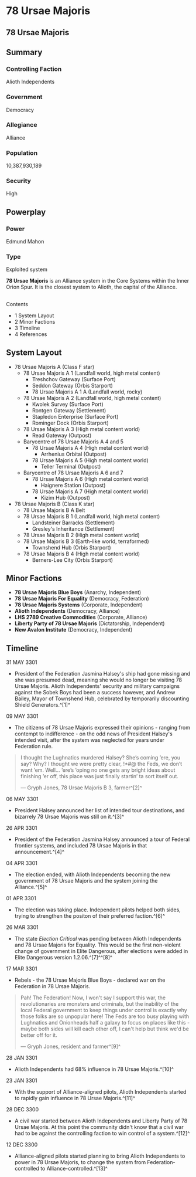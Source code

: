 # 78 Ursae Majoris
## 78 Ursae Majoris

		

## Summary

### Controlling Faction

Alioth Independents

### Government

Democracy

### Allegiance

Alliance

### Population

10,387,930,189

### Security

High

## Powerplay

### Power

Edmund Mahon

### Type

Exploited system

**78 Ursae Majoris** is an Alliance system in the Core Systems within the Inner Orion Spur. It is the closest system to Alioth, the capital of the Alliance.

## 

Contents

- 1 System Layout
- 2 Minor Factions
- 3 Timeline
- 4 References

## System Layout

- 78 Ursae Majoris A (Class F star)
    - 78 Ursae Majoris A 1 (Landfall world, high metal content)
        - Treshchov Gateway (Surface Port)
        - Seddon Gateway (Orbis Starport)
        - 78 Ursae Majoris A 1 A (Landfall world, rocky)
    - 78 Ursae Majoris A 2 (Landfall world, high metal content)
        - Kwolek Survey (Surface Port)
        - Rontgen Gateway (Settlement)
        - Stapledon Enterprise (Surface Port)
        - Rominger Dock (Orbis Starport)
    - 78 Ursae Majoris A 3 (High metal content world)
        - Read Gateway (Outpost)
    - Barycentre of 78 Ursae Majoris A 4 and 5
        - 78 Ursae Majoris A 4 (High metal content world)
            - Arrhenius Orbital (Outpost)
        - 78 Ursae Majoris A 5 (High metal content world)
            - Teller Terminal (Outpost)
    - Barycentre of 78 Ursae Majoris A 6 and 7
        - 78 Ursae Majoris A 6 (High metal content world)
            - Haignere Station (Outpost)
        - 78 Ursae Majoris A 7 (High metal content world)
            - Kizim Hub (Outpost)
- 78 Ursae Majoris B (Class K star)
    - 78 Ursae Majoris B A Belt
    - 78 Ursae Majoris B 1 (Landfall world, high metal content)
        - Landsteiner Barracks (Settlement)
        - Gresley's Inheritance (Settlement)
    - 78 Ursae Majoris B 2 (High metal content world)
    - 78 Ursae Majoris B 3 (Earth-like world, terraformed)
        - Townshend Hub (Orbis Starport)
    - 78 Ursae Majoris B 4 (High metal content world)
        - Berners-Lee City (Orbis Starport)

## Minor Factions

- **78 Ursae Majoris Blue Boys** (Anarchy, Independent)
- **78 Ursae Majoris For Equality** (Democracy, Federation)
- **78 Ursae Majoris Systems** (Corporate, Independent)
- **Alioth Independents** (Democracy, Alliance)
- **LHS 2789 Creative Commodities** (Corporate, Alliance)
- **Liberty Party of 78 Ursae Majoris** (Dictatorship, Independent)
- **New Avalon Institute** (Democracy, Independent)

## Timeline

31 MAY 3301

- President of the Federation Jasmina Halsey's ship had gone missing and she was presumed dead, meaning she would no longer be visiting 78 Ursae Majoris. Alioth Independents' security and military campaigns against the Sobek Boys had been a success however, and Andrew Bailey, Mayor of Townshend Hub, celebrated by temporarily discounting Shield Generators.^[1]^

09 MAY 3301

- The citizens of 78 Ursae Majoris expressed their opinions - ranging from contempt to indifference - on the odd news of President Halsey's intended visit, after the system was neglected for years under Federation rule.

> 
> 
> I thought the Lughnatics murdered Halsey? She’s coming ’ere, you say? Why? I thought we were pretty clear, !\*#@ the Feds, we don’t want ’em. Well... ’ere’s ’oping no one gets any bright ideas about finishing ’er off, this place was just finally startin’ ta sort itself out.
> 
> 
> — Gryph Jones, 78 Ursae Majoris B 3, farmer^[2]^
> 

06 MAY 3301

- President Halsey announced her list of intended tour destinations, and bizarrely 78 Ursae Majoris was still on it.^[3]^

26 APR 3301

- President of the Federation Jasmina Halsey announced a tour of Federal frontier systems, and included 78 Ursae Majoris in that announcement.^[4]^

04 APR 3301

- The election ended, with Alioth Independents becoming the new government of 78 Ursae Majoris and the system joining the Alliance.^[5]^

01 APR 3301

- The election was taking place. Independent pilots helped both sides, trying to strengthen the positon of their preferred faction.^[6]^

26 MAR 3301

- The state *Election Critical* was pending between Alioth Independents and 78 Ursae Majoris for Equality. This would be the first non-violent change of government in Elite Dangerous, after elections were added in Elite Dangerous version 1.2.06.^[7]^^[8]^

17 MAR 3301

- Rebels - the 78 Ursae Majoris Blue Boys - declared war on the Federation in 78 Ursae Majoris.

> 
> 
> Pah! The Federation! Now, I won't say I support this war, the revolutionaries are monsters and criminals, but the inability of the local Federal government to keep things under control is exactly why those folks are so unpopular here! The Feds are too busy playing with Lughnatics and Onionheads half a galaxy to focus on places like this - maybe both sides will kill each other off, I can't help but think we'd be better off for it.
> 
> 
> — Gryph Jones, resident and farmer^[9]^
> 

28 JAN 3301

- Alioth Independents had 68% influence in 78 Ursae Majoris.^[10]^

23 JAN 3301

- With the support of Alliance-aligned pilots, Alioth Independents started to rapidly gain influence in 78 Ursae Majoris.^[11]^

28 DEC 3300

- A civil war started between Alioth Independents and Liberty Party of 78 Ursae Majoris. At this point the community didn't know that a civil war had to be against the controlling faction to win control of a system.^[12]^

12 DEC 3300

- Alliance-aligned pilots started planning to bring Alioth Independents to power in 78 Ursae Majoris, to change the system from Federation-controlled to Alliance-controlled.^[13]^